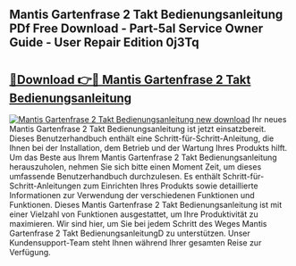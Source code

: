 ## Mantis Gartenfrase 2 Takt Bedienungsanleitung PDf Free Download - Part-5aI Service Owner Guide - User Repair Edition 0j3Tq

# <h2><a href="http://df64dg1.blite.top/?on=Mantis+Gartenfrase+2+Takt+Bedienungsanleitung">🔗Download 👉🔴 Mantis Gartenfrase 2 Takt Bedienungsanleitung</a></h2>

[![Mantis Gartenfrase 2 Takt Bedienungsanleitung new download](https://i.imgur.com/lujVjoI.png)](http://df64dg1.blite.top/?on=Mantis+Gartenfrase+2+Takt+Bedienungsanleitung)
Ihr neues Mantis Gartenfrase 2 Takt Bedienungsanleitung ist jetzt einsatzbereit. Dieses Benutzerhandbuch enthält eine Schritt-für-Schritt-Anleitung, die Ihnen bei der Installation, dem Betrieb und der Wartung Ihres Produkts hilft. Um das Beste aus Ihrem Mantis Gartenfrase 2 Takt Bedienungsanleitung herauszuholen, nehmen Sie sich bitte einen Moment Zeit, um dieses umfassende Benutzerhandbuch durchzulesen. Es enthält Schritt-für-Schritt-Anleitungen zum Einrichten Ihres Produkts sowie detaillierte Informationen zur Verwendung der verschiedenen Funktionen und Funktionen. Dieses Mantis Gartenfrase 2 Takt Bedienungsanleitung ist mit einer Vielzahl von Funktionen ausgestattet, um Ihre Produktivität zu maximieren. Wir sind hier, um Sie bei jedem Schritt des Weges Mantis Gartenfrase 2 Takt BedienungsanleitungD zu unterstützen. Unser Kundensupport-Team steht Ihnen während Ihrer gesamten Reise zur Verfügung.

